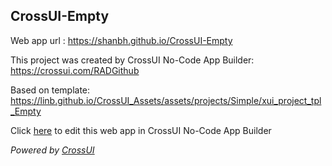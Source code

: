 ## CrossUI-Empty
Web app url : https://shanbh.github.io/CrossUI-Empty

This project was created by CrossUI No-Code App Builder: https://crossui.com/RADGithub

Based on template: https://linb.github.io/CrossUI_Assets/assets/projects/Simple/xui_project_tpl_Empty

Click [here](https://crossui.com/RADGithub/#!from=github&owner=shanbh&repo=CrossUI-Empty) to edit this web app in CrossUI No-Code App Builder

<i>Powered by [CrossUI](https://crossui.com)</i>
